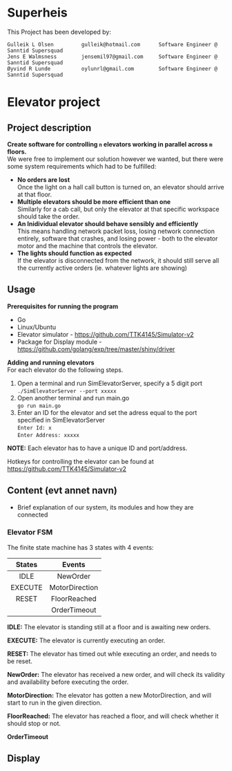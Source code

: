 # Superheis

This Project has been developed by:
```
Gulleik L Olsen         gulleik@hotmail.com      Software Engineer @ Sanntid Supersquad
Jens E Walmsness        jensemil97@gmail.com     Software Engineer @ Sanntid Supersquad
Øyvind R Lunde          oylunrl@gmail.com        Software Engineer @ Sanntid Supersquad
```

# Elevator project

## Project description
**Create software for controlling `n` elevators working in parallel across `m` floors.**  
We were free to implement our solution however we wanted, but there were some system requirements which had to be fulfilled:

  - **No orders are lost**  
     Once the light on a hall call button is turned on, an elevator should arrive at that floor.
  - **Multiple elevators should be more efficient than one**  
     Similarly for a cab call, but only the elevator at that specific workspace should take the order.
  - **An Inidividual elevator should behave sensibly and efficiently**  
     This means handling network packet loss, losing network connection entirely, software that crashes, and losing power - both to the elevator motor and the machine that controls the elevator.
  - **The lights should function as expected**  
     If the elevator is disconnected from the network, it should still serve all the currently active orders (ie. whatever lights are showing)

## Usage
**Prerequisites for running the program**
- Go
- Linux/Ubuntu
- Elevator simulator  - https://github.com/TTK4145/Simulator-v2
- Package for Display module - https://github.com/golang/exp/tree/master/shiny/driver

**Adding and running elevators**  
For each elevator do the following steps.

1. Open a terminal and run SimElevatorServer, specify a 5 digit port  
   `./SimElevatorServer --port xxxxx`
2. Open another terminal and run main.go  
   `go run main.go`
3. Enter an ID for the elevator and set the adress equal to the port specified in SimElevatorServer  
   `Enter Id: x`  
   `Enter Address: xxxxx`  
   
**NOTE:** Each elevator has to have a unique ID and port/address.  

Hotkeys for controlling the elevator can be found at https://github.com/TTK4145/Simulator-v2

## Content (evt annet navn)
- Brief explanation of our system, its modules and how they are connected


### Elevator FSM

The finite state machine has 3 states with 4 events:

| States        | Events            |
|:-------------:|:-----------------:|
| IDLE          | NewOrder          |
| EXECUTE       | MotorDirection    |
| RESET         | FloorReached      |
|               | OrderTimeout      |



**IDLE:** The elevator is standing still at a floor and is awaiting new orders.

**EXECUTE:** The elevator is currently executing an order.

**RESET:** The elevator has timed out whle executing an order, and needs to be reset.

**NewOrder:** The elevator has received a new order, and will check its validity and availability before executing the order.

**MotorDirection:** The elevator has gotten a new MotorDirection, and will start to run in the given direction.

**FloorReached:** The elevator has reached a floor, and will check whether it should stop or not.

**OrderTimeout**


## Display

